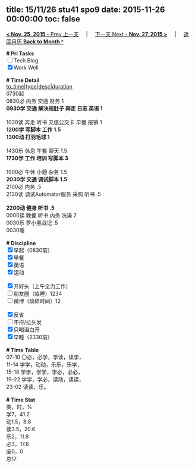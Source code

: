 title: 15/11/26 stu41 spo9
date: 2015-11-26 00:00:00
toc: false
---
[**< Nov. 25, 2015** - Prev 上一天](/lifelogs/2015/11/d25.html) &nbsp; &nbsp; | &nbsp; &nbsp; [下一天 Next - **Nov. 27, 2015 >**](/lifelogs/2015/11/d27.html) &nbsp; &nbsp; |  &nbsp; &nbsp; [返回月历 **Back to Month ^**](/lifelogs/2015/11/index.html)
<br/><div><b># Pri Tasks</b></div><div><input type="checkbox"/>Tech Blog</div><div><input checked="true" type="checkbox"/>Work Well</div><div><br/></div><div><b># Time Detail</b></div><div><u>to_time|type|desc|duration</u></div><div>0730起</div><div>0830必 内务 交通 财务 1</div><div><b>0930学 交通 解决闹肚子 奔走 日志 英语 1</b></div><div><br/></div><div>1030读 奔走 听书 充值公交卡 早餐 报销 1</div><div><b>1200学 写脚本 工作 1.5</b></div><div><b>1300动 打羽毛球 1</b></div><div><br/></div><div>1430乐 休息 午餐 聊天 1.5</div><div><b>1730学 工作 培训 写脚本 3</b></div><div><br/></div><div>1900必 午休 小憩 杂务 1.5</div><div><b>2030学 交通 调试脚本 1.5</b></div><div>2100必 内务 .5</div><div>2130读 调试Automator服务 采购 听书 .5</div><div><br/></div><div><b>2200动 健身 听书 .5</b></div><div>0000读 晚餐 听书 内务 洗澡 2</div><div>0030乐 罗小黑战记 .5</div><div>0030睡</div><div><br/></div><div><b># Discipline</b></div><div><input checked="true" type="checkbox"/>早起（0830前）</div><div><input checked="true" type="checkbox"/>早餐</div><div><input checked="true" type="checkbox"/>英语</div><div><input checked="true" type="checkbox"/>运动</div><div><br/></div><div><input checked="true" type="checkbox"/>开好头（上午全力工作）</div><div><input type="checkbox"/>朋友圈（临睡）1234</div><div><input type="checkbox"/>微博（琐碎时间）12</div><div><br/></div><div><input checked="true" type="checkbox"/>反省</div><div><input type="checkbox"/>不捋/拉头发</div><div><input checked="true" type="checkbox"/>只喝温白开</div><div><input checked="true" type="checkbox"/>早睡（2330前）</div><div><br/></div><div><b># Time Table</b></div><div>07-10 〇必，必学，学读，读学，</div><div>11-14 学学，动动，乐乐，乐学，</div><div>15-18 学学，学学，学必，必必，</div><div>19-22 学学，学必，读动，读读，</div><div>23-02 读读，乐。</div><div><br/></div><div><b># Time Stat</b></div><div>类，时，%</div><div>学7，41.2</div><div>动1.5，8.8</div><div>读3.5，20.6</div><div>乐2，11.8</div><div>必3，17.6</div><div>废0，0</div><div>总17</div>